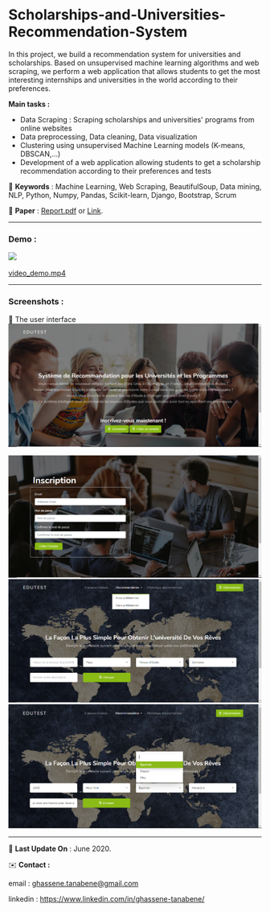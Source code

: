 # Scholarships-and-Universities-Recommendation-System

In this project, we build a recommendation system for universities and scholarships. Based on unsupervised machine learning algorithms and web scraping, we perform a web application that allows students to get the most interesting internships and universities in the world according to their preferences.

**Main tasks :** 
- Data Scraping : Scraping scholarships and universities' programs from online websites 
- Data preprocessing, Data cleaning, Data visualization 
- Clustering using unsupervised Machine Learning models (K-means, DBSCAN,...)
- Development of a web application allowing students to get a scholarship recommendation according to their preferences and tests

📍 **Keywords** : Machine Learning, Web Scraping, BeautifulSoup, Data mining, NLP, Python, Numpy, Pandas, Scikit-learn, Django, Bootstrap, Scrum

📓 **Paper** : <a href="./Documentation/Rapport PCD - Recommendation system for universities & programs.pdf"> Report.pdf</a> or <a href="https://drive.google.com/file/d/14_Y4zPSxZvAA_K-_EdaUJIMrDvXlgnmN/view?usp=sharing">Link</a>.
<hr>
<h3>Demo :</h3> 

<img src="./Documentation/Demo.gif">

<a href="https://drive.google.com/file/d/1-Hjc64SEU_dnliqNb6DL2Cib_bxoqrz5/view?usp=sharing"> video_demo.mp4</a>
<hr>
<h3>Screenshots :</h3>

📝 The user interface 
<img src="./Documentation/Screenshots/0.png">

<img src="./Documentation/Screenshots/1.png">

<img src="./Documentation/Screenshots/4.0.png">

<img src="./Documentation/Screenshots/4.1.png">


<hr>

📅 **Last Update On** : June 2020.


✉️ **Contact :**

email : ghassene.tanabene@gmail.com

linkedin : https://www.linkedin.com/in/ghassene-tanabene/
